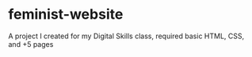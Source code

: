 # feminist-website
A project I created for my Digital Skills class, required basic HTML, CSS, and +5 pages
